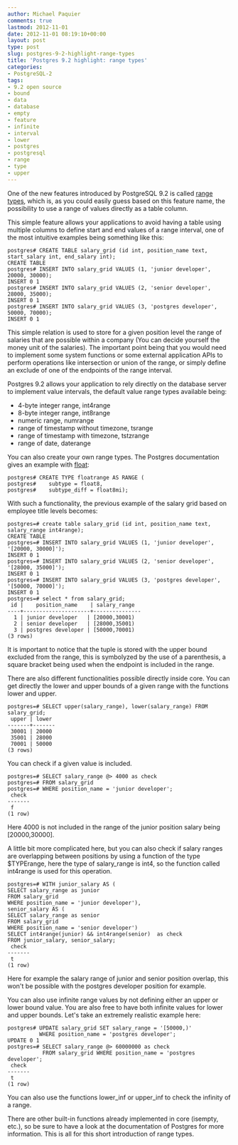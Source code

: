```yaml
---
author: Michael Paquier
comments: true
lastmod: 2012-11-01
date: 2012-11-01 08:19:10+00:00
layout: post
type: post
slug: postgres-9-2-highlight-range-types
title: 'Postgres 9.2 highlight: range types'
categories:
- PostgreSQL-2
tags:
- 9.2 open source
- bound
- data
- database
- empty
- feature
- infinite
- interval
- lower
- postgres
- postgresql
- range
- type
- upper
---
```


One of the new features introduced by PostgreSQL 9.2 is called [range types](http://www.postgresql.org/docs/9.2/static/rangetypes.html), which is, as you could easily guess based on this feature name, the possibility to use a range of values directly as a table column.

This simple feature allows your applications to avoid having a table using multiple columns to define start and end values of a range interval, one of the most intuitive examples being something like this:

    postgres# CREATE TABLE salary_grid (id int, position_name text, start_salary int, end_salary int);
    CREATE TABLE
    postgres# INSERT INTO salary_grid VALUES (1, 'junior developer', 20000, 30000);
    INSERT 0 1
    postgres# INSERT INTO salary_grid VALUES (2, 'senior developer', 28000, 35000);
    INSERT 0 1
    postgres# INSERT INTO salary_grid VALUES (3, 'postgres developer', 50000, 70000);
    INSERT 0 1

This simple relation is used to store for a given position level the range of salaries that are possible within a company (You can decide yourself the money unit of the salaries). The important point being that you would need to implement some system functions or some external application APIs to perform operations like intersection or union of the range, or simply define an exclude of one of the endpoints of the range interval.

Postgres 9.2 allows your application to rely directly on the database server to implement value intervals, the default value range types available being:
	
  * 4-byte integer range, int4range	
  * 8-byte integer range, int8range
  * numeric range, numrange
  * range of timestamp without timezone, tsrange
  * range of timestamp with timezone, tstzrange
  * range of date, daterange

You can also create your own range types. The Postgres documentation gives an example with [float](http://www.postgresql.org/docs/9.2/static/rangetypes.html#RANGETYPES-DEFINING):

    postgres# CREATE TYPE floatrange AS RANGE (
    postgres#    subtype = float8,
    postgres#    subtype_diff = float8mi);

With such a functionality, the previous example of the salary grid based on employee title levels becomes:

    postgres=# create table salary_grid (id int, position_name text, salary_range int4range);
    CREATE TABLE
    postgres=# INSERT INTO salary_grid VALUES (1, 'junior developer', '[20000, 30000]');
    INSERT 0 1
    postgres=# INSERT INTO salary_grid VALUES (2, 'senior developer', '[28000, 35000]');
    INSERT 0 1
    postgres=# INSERT INTO salary_grid VALUES (3, 'postgres developer', '[50000, 70000]');
    INSERT 0 1
    postgres=# select * from salary_grid;
     id |    position_name    | salary_range  
    ----+---------------------+---------------
      1 | junior developer   | [20000,30001)
      2 | senior developer   | [28000,35001)
      3 | postgres developer | [50000,70001)
    (3 rows)

It is important to notice that the tuple is stored with the upper bound excluded from the range, this is symbolyzed by the use of a parenthesis, a square bracket being used when the endpoint is included in the range.

There are also different functionalities possible directly inside core.
You can get directly the lower and upper bounds of a given range with the functions lower and upper.

    postgres=# SELECT upper(salary_range), lower(salary_range) FROM salary_grid;
     upper | lower 
    -------+-------
     30001 | 20000
     35001 | 28000
     70001 | 50000
    (3 rows)

You can check if a given value is included.

    postgres=# SELECT salary_range @> 4000 as check 
    postgres=# FROM salary_grid
    postgres=# WHERE position_name = 'junior developer';
     check 
    -------
     f
    (1 row)

Here 4000 is not included in the range of the junior position salary being [20000,30000].

A little bit more complicated here, but you can also check if salary ranges are overlapping between positions by using a function of the type $TYPErange, here the type of salary_range is int4, so the function called int4range is used for this operation.

    postgres=# WITH junior_salary AS (
    SELECT salary_range as junior
    FROM salary_grid
    WHERE position_name = 'junior developer'), 
    senior_salary AS (
    SELECT salary_range as senior
    FROM salary_grid
    WHERE position_name = 'senior developer')
    SELECT int4range(junior) && int4range(senior)  as check
    FROM junior_salary, senior_salary;
     check 
    -------
     t
    (1 row)

Here for example the salary range of junior and senior position overlap, this won't be possible with the postgres developer position for example.

You can also use infinite range values by not defining either an upper or lower bound value. You are also free to have both infinite values for lower and upper bounds. Let's take an extremely realistic example here:

    postgres# UPDATE salary_grid SET salary_range = '[50000,)'
              WHERE position_name = 'postgres developer';
    UPDATE 0 1
    postgres=# SELECT salary_range @> 60000000 as check
               FROM salary_grid WHERE position_name = 'postgres developer';
     check 
    -------
     t
    (1 row)

You can also use the functions lower\_inf or upper\_inf to check the infinity of a range.

There are other built-in functions already implemented in core (isempty, etc.), so be sure to have a look at the documentation of Postgres for more information.
This is all for this short introduction of range types.
